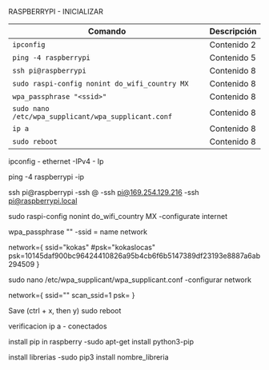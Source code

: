 RASPBERRYPI - INICIALIZAR


| Comando         | Descripción     | 
|-----------------|-----------------|
| ```ipconfig```  | Contenido 2     | 
| ```ping -4 raspberrypi```  | Contenido 5     | 
| ```ssh pi@raspberrypi```  | Contenido 8     | 
| ```sudo raspi-config nonint do_wifi_country MX```  | Contenido 8     |
| ```wpa_passphrase "<ssid>"```  | Contenido 8     | 
| ```sudo nano /etc/wpa_supplicant/wpa_supplicant.conf ```  | Contenido 8     | 
| ```ip a  ```  | Contenido 8     | 
| ```sudo reboot  ```  | Contenido 8     | 


ipconfig - ethernet
    -IPv4 - Ip

ping -4 raspberrypi
    -ip

ssh pi@raspberrypi
    -ssh <username>@<host>
    -ssh pi@169.254.129.216
    -ssh pi@raspberrypi.local

sudo raspi-config nonint do_wifi_country MX
     -configurate internet<ssid>

wpa_passphrase "<ssid>"
     -ssid = name network


network={
        ssid="kokas"
        #psk="kokaslocas"
        psk=10145daf900bc96424410826a95b4cb6f6b5147389df23193e8887a6ab294509
}

sudo nano /etc/wpa_supplicant/wpa_supplicant.conf
      -configurar network

network={
  ssid="<ssid>"
  scan_ssid=1
  psk=<psk>
}

Save (ctrl + x, then y)
sudo reboot 

verificacion 
ip a - conectados

install pip in raspberry
   -sudo apt-get install python3-pip

install librerias
    -sudo pip3 install nombre_libreria
